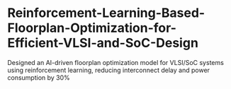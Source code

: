 # Reinforcement-Learning-Based-Floorplan-Optimization-for-Efficient-VLSI-and-SoC-Design
Designed an AI-driven floorplan optimization model for VLSI/SoC systems using reinforcement learning, reducing interconnect delay and power consumption by 30%
